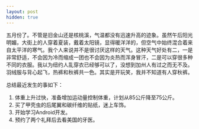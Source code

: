 ```yaml
---
layout: post
hidden: true
---
```

五月份了。不管是旧金山还是核桃溪，气温都没有迅速升高的迹象。虽然午后阳光明媚，大街上的人穿着夏装，戴着太阳镜，显得暖洋洋的，但空气中始终混合着来自太平洋的寒气。我个人来说并不是很讨厌这样的天气。这种天气好处有二，一是非常舒适，不会因为冷而缩成一团也不会因为炎热而浑身冒汗，二是可以穿很多种不同的衣服。我以为纽约人乱穿衣已经够可以了，没想到加州人有过之而无不及。羽绒服与背心起飞，热裤和秋裤共一色。其实是开玩笑，我并不知道有人穿秋裤。

总结最近发生的事如下：

  1. 体重上升过快，准备增加运动量控制体重，计划从85公斤降至75公斤。
  2. 买了甲壳虫的后尾翼和碳纤维的贴纸，迷上车饰。
  3. 开始学习Android开发。
  4. 预约了两个礼拜后去看美国的牙医。